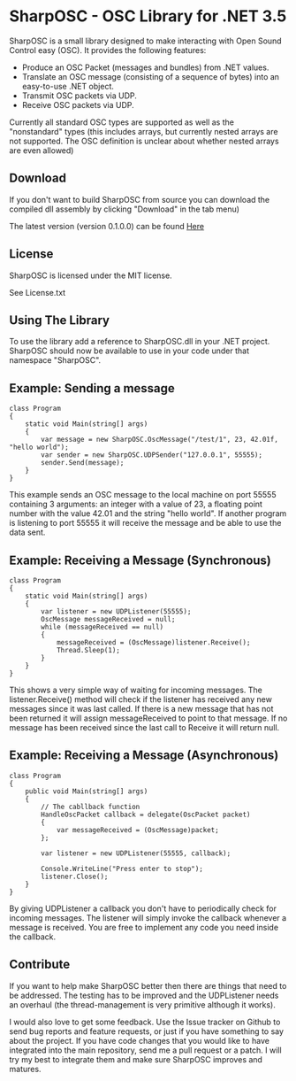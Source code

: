 SharpOSC - OSC Library for .NET 3.5
===================================


SharpOSC is a small library designed to make interacting with Open Sound Control easy (OSC). It provides the following features:

+ Produce an OSC Packet (messages and bundles) from .NET values. 
+ Translate an OSC message (consisting of a sequence of bytes) into an easy-to-use .NET object.
+ Transmit OSC packets via UDP.
+ Receive OSC packets via UDP.

Currently all standard OSC types are supported as well as the "nonstandard" types (this includes arrays, but currently nested arrays are not supported. The OSC definition is unclear about whether nested arrays are even allowed)

Download
--------

If you don't want to build SharpOSC from source you can download the compiled dll assembly by clicking "Download" in the tab menu)

The latest version (version 0.1.0.0) can be found [Here](https://github.com/downloads/valdiorn/SharpOSC/SharpOSC_v0.1.0.0.zip)


License
-------

SharpOSC is licensed under the MIT license. 

See License.txt

Using The Library
-----------------

To use the library add a reference to SharpOSC.dll in your .NET project. SharpOSC should now be available to use in your code under that namespace "SharpOSC". 

Example: Sending a message
--------------------------

	class Program
	{
		static void Main(string[] args)
		{
			var message = new SharpOSC.OscMessage("/test/1", 23, 42.01f, "hello world");
			var sender = new SharpOSC.UDPSender("127.0.0.1", 55555);
			sender.Send(message);
		}
	}

This example sends an OSC message to the local machine on port 55555 containing 3 arguments: an integer with a value of 23, a floating point number with the value 42.01 and the string "hello world". If another program is listening to port 55555 it will receive the message and be able to use the data sent.

Example: Receiving a Message (Synchronous)
------------------------------------------

	class Program
	{
		static void Main(string[] args)
		{
			var listener = new UDPListener(55555);
			OscMessage messageReceived = null;
			while (messageReceived == null)
			{
				messageReceived = (OscMessage)listener.Receive();
				Thread.Sleep(1);
			}
		}
	}

This shows a very simple way of waiting for incoming messages. The listener.Receive() method will check if the listener has received any new messages since it was last called. If there is a new message that has not been returned it will assign messageReceived to point to that message. If no message has been received since the last call to Receive it will return null.

Example: Receiving a Message (Asynchronous)
-------------------------------------------

	class Program
	{
		public void Main(string[] args)
		{
			// The cabllback function
			HandleOscPacket callback = delegate(OscPacket packet)
			{
				var messageReceived = (OscMessage)packet;
			};

			var listener = new UDPListener(55555, callback);

			Console.WriteLine("Press enter to stop");
			listener.Close();
		}
	}

By giving UDPListener a callback you don't have to periodically check for incoming messages. The listener will simply invoke the callback whenever a message is received. You are free to implement any code you need inside the callback.

Contribute
----------

If you want to help make SharpOSC better then there are things that need to be addressed. The testing has to be improved and the UDPListener needs an overhaul (the thread-management is very primitive although it works). 

I would also love to get some feedback. Use the Issue tracker on Github to send bug reports and feature requests, or just if you have something to say about the project. If you have code changes that you would like to have integrated into the main repository, send me a pull request or a patch. I will try my best to integrate them and make sure SharpOSC improves and matures.